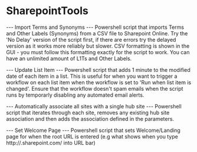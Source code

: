 # SharepointTools

--- Import Terms and Synonyms ---
Powershell script that imports Terms and Other Labels (Synonyms) from a CSV file to Sharepoint Online. Try the 'No Delay' version of the script first, if there are errors try the delayed version as it works more reliably but slower. CSV formatting is shown in the GUI - you must follow this formatting exactly for the script to work. You can have an unlimited amount of L1Ts and Other Labels.

--- Update List Item ---
Powershell script that adds 1 minute to the modified date of each item in a list. This is useful for when you want to trigger a workflow on each list item when the workflow is set to 'Run when list item is changed'. Ensure that the workflow doesn't spam emails when the script runs by temporarly disabling any automated email alerts.

--- Automatically associate all sites with a single hub site ---
Powershell script that iterates through each site, removes any existing hub site association and then adds the association defined in the parameters.

--- Set Welcome Page ---
Powershell script that sets Welcome/Landing page for when the root URL is entered (e.g what shows when you type http://<tenant>.sharepoint.com/ into URL bar)
